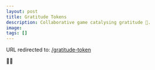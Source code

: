 ```yaml
---
layout: post
title: Gratitude Tokens
description: Collaborative game catalysing gratitude 💜.
image: 
tags: []
---
```

URL redirected to: [/gratitude-token](https://michalkorzonek.com/gratitude-token)

🤍🙏